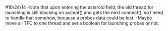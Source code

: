 #10/24/14
-Note that upon entering the asteroid field, the old thread for launching is still blocking on accept() and gets the next connect(),
	so I need to handle that somehow, because a probes data could be lost.
	-Maybe move all TFC to one thread and set a boolean for launching probes or not.